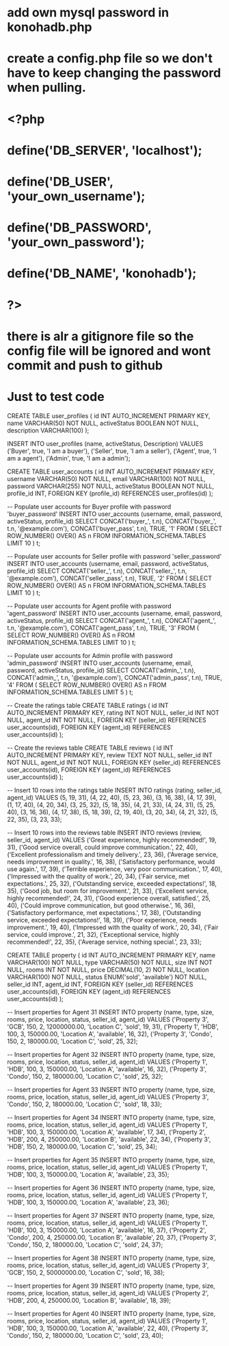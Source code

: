 # add own mysql password in konohadb.php
# create a config.php file so we don't have to keep changing the password when pulling.
# <?php
# define('DB_SERVER', 'localhost');
# define('DB_USER', 'your_own_username');
# define('DB_PASSWORD', 'your_own_password');
# define('DB_NAME', 'konohadb');
# ?>
# there is alr a gitignore file so the config file will be ignored and wont commit and push to github
# Just to test code
CREATE TABLE user_profiles (
    id INT AUTO_INCREMENT PRIMARY KEY,
    name VARCHAR(50) NOT NULL,
    activeStatus BOOLEAN NOT NULL,
    description VARCHAR(100)
);

INSERT INTO user_profiles (name, activeStatus, Description)
VALUES
('Buyer', true, 'I am a buyer'),
('Seller', true, 'I am a seller'),
('Agent', true, 'I am a agent'),
('Admin', true, 'I am a admin');


CREATE TABLE user_accounts (
    id INT AUTO_INCREMENT PRIMARY KEY,
    username VARCHAR(50) NOT NULL,
    email VARCHAR(100) NOT NULL,
    password VARCHAR(255) NOT NULL,
    activeStatus BOOLEAN NOT NULL,
    profile_id INT,
    FOREIGN KEY (profile_id) REFERENCES user_profiles(id)
);

-- Populate user accounts for Buyer profile with password 'buyer_password'
INSERT INTO user_accounts (username, email, password, activeStatus, profile_id) 
SELECT CONCAT('buyer_', t.n), CONCAT('buyer_', t.n, '@example.com'), CONCAT('buyer_pass', t.n), TRUE, '1'
FROM (
    SELECT ROW_NUMBER() OVER() AS n
    FROM INFORMATION_SCHEMA.TABLES
    LIMIT 10
) t;

-- Populate user accounts for Seller profile with password 'seller_password'
INSERT INTO user_accounts (username, email, password, activeStatus, profile_id) 
SELECT CONCAT('seller_', t.n), CONCAT('seller_', t.n, '@example.com'), CONCAT('seller_pass', t.n), TRUE, '2'
FROM (
    SELECT ROW_NUMBER() OVER() AS n
    FROM INFORMATION_SCHEMA.TABLES
    LIMIT 10
) t;

-- Populate user accounts for Agent profile with password 'agent_password'
INSERT INTO user_accounts (username, email, password, activeStatus, profile_id) 
SELECT CONCAT('agent_', t.n), CONCAT('agent_', t.n, '@example.com'), CONCAT('agent_pass', t.n), TRUE, '3'
FROM (
    SELECT ROW_NUMBER() OVER() AS n
    FROM INFORMATION_SCHEMA.TABLES
    LIMIT 10
) t;

-- Populate user accounts for Admin profile with password 'admin_password'
INSERT INTO user_accounts (username, email, password, activeStatus, profile_id) 
SELECT CONCAT('admin_', t.n), CONCAT('admin_', t.n, '@example.com'), CONCAT('admin_pass', t.n), TRUE, '4'
FROM (
    SELECT ROW_NUMBER() OVER() AS n
    FROM INFORMATION_SCHEMA.TABLES
    LIMIT 5
) t;

-- Create the ratings table
CREATE TABLE ratings (
    id INT AUTO_INCREMENT PRIMARY KEY,
    rating INT NOT NULL,
    seller_id INT NOT NULL,
    agent_id INT NOT NULL,
    FOREIGN KEY (seller_id) REFERENCES user_accounts(id),
    FOREIGN KEY (agent_id) REFERENCES user_accounts(id)
);

-- Create the reviews table
CREATE TABLE reviews (
    id INT AUTO_INCREMENT PRIMARY KEY,
    review TEXT NOT NULL,
    seller_id INT NOT NULL,
    agent_id INT NOT NULL,
    FOREIGN KEY (seller_id) REFERENCES user_accounts(id),
    FOREIGN KEY (agent_id) REFERENCES user_accounts(id)
);

-- Insert 10 rows into the ratings table
INSERT INTO ratings (rating, seller_id, agent_id)
VALUES
    (5, 19, 31), 
    (4, 22, 40), 
    (5, 23, 36),
    (3, 16, 38),
    (4, 17, 39),
    (1, 17, 40),
    (4, 20, 34),
    (3, 25, 32),
    (5, 18, 35),
    (4, 21, 33),
    (4, 24, 31), 
    (5, 25, 40), 
    (3, 16, 36),
    (4, 17, 38),
    (5, 18, 39),
    (2, 19, 40),
    (3, 20, 34),
    (4, 21, 32),
    (5, 22, 35),
    (3, 23, 33);

-- Insert 10 rows into the reviews table
INSERT INTO reviews (review, seller_id, agent_id)
VALUES
    ('Great experience, highly recommended!', 19, 31), 
    ('Good service overall, could improve communication.', 22, 40), 
    ('Excellent professionalism and timely delivery.', 23, 36),
    ('Average service, needs improvement in quality.', 16, 38),
    ('Satisfactory performance, would use again.', 17, 39),
    ('Terrible experience, very poor communication.', 17, 40),
    ('Impressed with the quality of work.', 20, 34),
    ('Fair service, met expectations.', 25, 32),
    ('Outstanding service, exceeded expectations!', 18, 35),
    ('Good job, but room for improvement.', 21, 33),
    ('Excellent service, highly recommended!', 24, 31), 
    ('Good experience overall, satisfied.', 25, 40), 
    ('Could improve communication, but good otherwise.', 16, 36),
    ('Satisfactory performance, met expectations.', 17, 38),
    ('Outstanding service, exceeded expectations!', 18, 39),
    ('Poor experience, needs improvement.', 19, 40),
    ('Impressed with the quality of work.', 20, 34),
    ('Fair service, could improve.', 21, 32),
    ('Exceptional service, highly recommended!', 22, 35),
    ('Average service, nothing special.', 23, 33);

CREATE TABLE property (
    id INT AUTO_INCREMENT PRIMARY KEY,
    name VARCHAR(100) NOT NULL,
    type VARCHAR(50) NOT NULL,
    size INT NOT NULL,
    rooms INT NOT NULL,
    price DECIMAL(10, 2) NOT NULL,
    location VARCHAR(100) NOT NULL,
    status ENUM('sold', 'available') NOT NULL,
    seller_id INT,
    agent_id INT,
    FOREIGN KEY (seller_id) REFERENCES user_accounts(id),
    FOREIGN KEY (agent_id) REFERENCES user_accounts(id)
);

-- Insert properties for Agent 31
INSERT INTO property (name, type, size, rooms, price, location, status, seller_id, agent_id) 
VALUES
    ('Property 3', 'GCB', 150, 2, 12000000.00, 'Location C', 'sold', 19, 31),
    ('Property 1', 'HDB', 100, 3, 150000.00, 'Location A', 'available', 16, 32),
    ('Property 3', 'Condo', 150, 2, 180000.00, 'Location C', 'sold', 25, 32);

-- Insert properties for Agent 32
INSERT INTO property (name, type, size, rooms, price, location, status, seller_id, agent_id) 
VALUES
    ('Property 1', 'HDB', 100, 3, 150000.00, 'Location A', 'available', 16, 32),
    ('Property 3', 'Condo', 150, 2, 180000.00, 'Location C', 'sold', 25, 32);

-- Insert properties for Agent 33
INSERT INTO property (name, type, size, rooms, price, location, status, seller_id, agent_id) 
VALUES
    ('Property 3', 'Condo', 150, 2, 180000.00, 'Location C', 'sold', 18, 33);

-- Insert properties for Agent 34
INSERT INTO property (name, type, size, rooms, price, location, status, seller_id, agent_id) 
VALUES
    ('Property 1', 'HDB', 100, 3, 150000.00, 'Location A', 'available', 17, 34),
    ('Property 2', 'HDB', 200, 4, 250000.00, 'Location B', 'available', 22, 34),
    ('Property 3', 'HDB', 150, 2, 180000.00, 'Location C', 'sold', 25, 34);

-- Insert properties for Agent 35
INSERT INTO property (name, type, size, rooms, price, location, status, seller_id, agent_id) 
VALUES
    ('Property 1', 'HDB', 100, 3, 150000.00, 'Location A', 'available', 23, 35);

-- Insert properties for Agent 36
INSERT INTO property (name, type, size, rooms, price, location, status, seller_id, agent_id) 
VALUES
    ('Property 1', 'HDB', 100, 3, 150000.00, 'Location A', 'available', 23, 36);


-- Insert properties for Agent 37
INSERT INTO property (name, type, size, rooms, price, location, status, seller_id, agent_id) 
VALUES
    ('Property 1', 'HDB', 100, 3, 150000.00, 'Location A', 'available', 16, 37),
    ('Property 2', 'Condo', 200, 4, 250000.00, 'Location B', 'available', 20, 37),
    ('Property 3', 'Condo', 150, 2, 180000.00, 'Location C', 'sold', 24, 37);

-- Insert properties for Agent 38
INSERT INTO property (name, type, size, rooms, price, location, status, seller_id, agent_id) 
VALUES
    ('Property 3', 'GCB', 150, 2, 50000000.00, 'Location C', 'sold', 16, 38);

-- Insert properties for Agent 39
INSERT INTO property (name, type, size, rooms, price, location, status, seller_id, agent_id) 
VALUES
    ('Property 2', 'HDB', 200, 4, 250000.00, 'Location B', 'available', 18, 39);

-- Insert properties for Agent 40
INSERT INTO property (name, type, size, rooms, price, location, status, seller_id, agent_id) 
VALUES
    ('Property 1', 'HDB', 100, 3, 150000.00, 'Location A', 'available', 22, 40),
    ('Property 3', 'Condo', 150, 2, 180000.00, 'Location C', 'sold', 23, 40);
